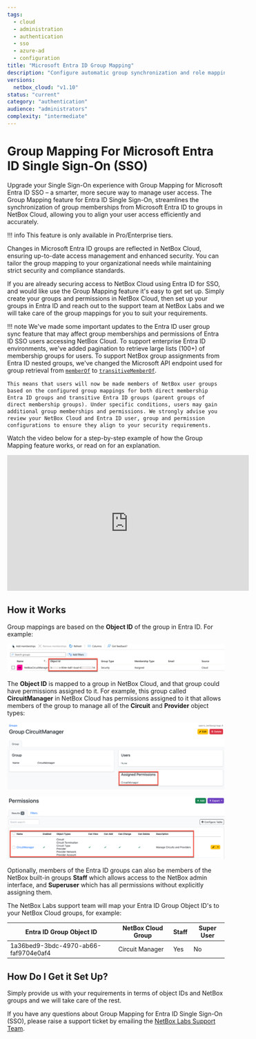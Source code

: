 ```yaml
---
tags:
  - cloud
  - administration
  - authentication
  - sso
  - azure-ad
  - configuration
title: "Microsoft Entra ID Group Mapping"
description: "Configure automatic group synchronization and role mapping between Microsoft Entra ID and NetBox Cloud for streamlined user access management."
versions:
  netbox_cloud: "v1.10"
status: "current"
category: "authentication"
audience: "administrators"
complexity: "intermediate"
---
```


# Group Mapping For Microsoft Entra ID Single Sign-On (SSO)

Upgrade your Single Sign-On experience with Group Mapping for Microsoft Entra ID SSO – a smarter, more secure way to manage user access. The Group Mapping feature for Entra ID Single Sign-On, streamlines the synchronization of group memberships from Microsoft Entra ID to groups in NetBox Cloud, allowing you to align your user access efficiently and accurately. 

!!! info
    This feature is only available in Pro/Enterprise tiers.

Changes in Microsoft Entra ID groups are reflected in NetBox Cloud, ensuring up-to-date access management and enhanced security. You can tailor the group mapping to your organizational needs while maintaining strict security and compliance standards.

If you are already securing access to NetBox Cloud using Entra ID for SSO, and would like use the Group Mapping feature it's easy to get set up. Simply create your groups and permissions in NetBox Cloud, then set up your groups in Entra ID and reach out to the support team at NetBox Labs and we will take care of the group mappings for you to suit your requirements. 

!!! note
    We've made some important updates to the Entra ID user group sync feature that may affect group memberships and permissions of Entra ID SSO users accessing NetBox Cloud. To support enterprise Entra ID environments, we've added pagination to retrieve large lists (100+) of membership groups for users. To support NetBox group assignments from Entra ID nested groups, we've changed the Microsoft API endpoint used for group retrieval from [`memberOf`](https://learn.microsoft.com/en-us/graph/api/user-list-memberof) to [`transitiveMemberOf`](https://learn.microsoft.com/en-us/graph/api/user-list-transitivememberof). 
    
    This means that users will now be made members of NetBox user groups based on the configured group mappings for both direct membership Entra ID groups and transitive Entra ID groups (parent groups of direct membership groups). Under specific conditions, users may gain additional group memberships and permissions. We strongly advise you review your NetBox Cloud and Entra ID user, group and permission configurations to ensure they align to your security requirements.

Watch the video below for a step-by-step example of how the Group Mapping feature works, or read on for an explanation. 

<iframe width="560" height="315" src="https://www.youtube.com/embed/Vg0xpWJiKAs?si=0UElAwKzWIrKzgHH" title="YouTube video player" frameborder="0" allow="accelerometer; autoplay; clipboard-write; encrypted-media; gyroscope; picture-in-picture; web-share" allowfullscreen></iframe>

## How it Works

Group mappings are based on the **Object ID** of the group in Entra ID. For example: 

![Entra ID Group Object ID](../images/azure-sso/azure_group_sync_1.png)

The **Object ID** is mapped to a group in NetBox Cloud, and that group could have permissions assigned to it. For example, this group called **CircuitManager** in NetBox Cloud has permissions assigned to it that allows members of the group to manage all of the **Circuit** and  **Provider** object types: 

![NetBox Group Configuration](../images/azure-sso/azure_group_sync_2.png)

![NetBox Group Permissions](../images/azure-sso/azure_group_sync_3.png)

Optionally, members of the Entra ID groups can also be members of the NetBox built-in groups **Staff** which allows access to the NetBox admin interface, and **Superuser** which has all permissions without explicitly assigning them.

The NetBox Labs support team will map your Entra ID Group Object ID's to your NetBox Cloud groups, for example: 

| Entra ID Group Object ID | NetBox Cloud Group | Staff | Super User |
| -------- | ------- |-------- | ------- |
| 1a36bed9-3bdc-4970-ab66-faf9704e0af4 | Circuit Manager | Yes | No | 

## How Do I Get it Set Up?
Simply provide us with your requirements in terms of object IDs and NetBox groups and we will take care of the rest. 

If you have any questions about Group Mapping for Entra ID Single Sign-On (SSO), please raise a support ticket by emailing the [NetBox Labs Support Team](mailto:support@netboxlabs.com).
